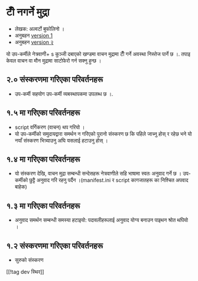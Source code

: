 # टीँ नगर्ने मुद्रा #
*	 लेखक: अल्वर्टो बुफोलिनो ।
*	 अनुबहन [version 1][1]
*	 अनुबहन [version २][1]

यो उप-कर्मीले नेत्रवाणी+ s कुञ्जी दबाएको खण्डमा वाचन मुद्रामा टीँ गर्ने
अवस्था निस्तेज पार्ने छ ।.  तपाइ केवल वाचन वा मौन मुद्रामा साटोफेरो गर्न
सक्नु हुन्छ ।

## २.० संस्करणमा गरिएका परिवर्तनहरू ##
*	 उप-कर्मी सहयोग उप-कर्मी व्यबस्थापकमा उपलब्ध छ ।.

## १.५ मा गरिएका परिवर्तनहरू ##
*	 script वर्गिकरण (वाचन) थप गरियो ।
*	 यो उप-कर्मीको  समुदायद्वारा समर्थन न गरिएको पुरानो संस्करण छ कि पहिले
   जाच्नु होस् र रहेछ भने यो नयाँ संस्करण भित्र्याउनु अघि यसलाई हटाउनु
   होस् ।

## १.४ मा गरिएका परिवर्तनहरू ##
*	 यो संस्करण देखि, वाचन मुद्रा सम्बन्धी सन्देसहरू नेत्रवाणीले सहि भाषामा
   स्वतः अनुवाद गर्ने छ । उप-कर्मीको छुट्टै अनुवाद गरि रहनु पर्दैन
   ।(manifest.ini  र script कागजातहरू का निश्चित अपवाद बाहेक) 

## १.३ मा गरिएका परिवर्तनहरू ##
*	 अनुवाद समर्थन सम्बन्धी समस्या हटाइयो: पदावलीहरूलाई अनुवाद योग्य बनाउन
   पाइथन श्रोत थपियो ।

## १.२ संस्करणमा गरिएका परिवर्तनहरू ##
*	 सुरुको संस्करण

[[!tag dev स्थिर]]

[1]: https://addons.nvda-project.org/files/get.php?file=nb

[2]: https://addons.nvda-project.org/files/get.php?file=nb-dev
